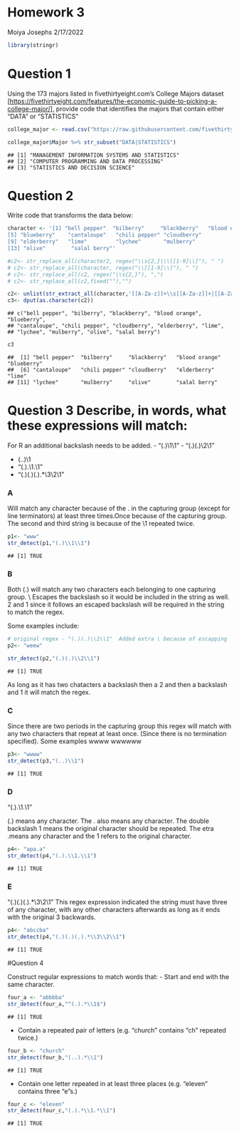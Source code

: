 Homework 3
================
Moiya Josephs
2/17/2022

``` r
library(stringr)
```

# Question 1

Using the 173 majors listed in fivethirtyeight.com’s College Majors
dataset
\[<https://fivethirtyeight.com/features/the-economic-guide-to-picking-a-college-major/>\],
provide code that identifies the majors that contain either “DATA” or
“STATISTICS”

``` r
college_major <- read.csv("https://raw.githubusercontent.com/fivethirtyeight/data/master/college-majors/majors-list.csv", header = TRUE)

college_major$Major %>% str_subset("DATA|STATISTICS")
```

    ## [1] "MANAGEMENT INFORMATION SYSTEMS AND STATISTICS"
    ## [2] "COMPUTER PROGRAMMING AND DATA PROCESSING"     
    ## [3] "STATISTICS AND DECISION SCIENCE"

# Question 2

Write code that transforms the data below:

``` r
character <- '[1] "bell pepper"  "bilberry"     "blackberry"   "blood orange"
[5] "blueberry"    "cantaloupe"   "chili pepper" "cloudberry"  
[9] "elderberry"   "lime"         "lychee"       "mulberry"    
[13] "olive"        "salal berry"'
```

``` r
#c2<- str_replace_all(character2, regex("\\s{2,}|\\[[1-9]\\]"), " ")
# c2<- str_replace_all(character, regex("\\[[1-9]\\]"), " ")
# c2<- str_replace_all(c2, regex("\\s{2,}"), ",")
# c2<- str_replace_all(c2,fixed(""),"")

c2<- unlist(str_extract_all(character,'[[A-Za-z]]+\\s[[A-Za-z]]+|[[A-Za-z]]+'))
c3<- dput(as.character(c2))
```

    ## c("bell pepper", "bilberry", "blackberry", "blood orange", "blueberry", 
    ## "cantaloupe", "chili pepper", "cloudberry", "elderberry", "lime", 
    ## "lychee", "mulberry", "olive", "salal berry")

``` r
c3
```

    ##  [1] "bell pepper"  "bilberry"     "blackberry"   "blood orange" "blueberry"   
    ##  [6] "cantaloupe"   "chili pepper" "cloudberry"   "elderberry"   "lime"        
    ## [11] "lychee"       "mulberry"     "olive"        "salal berry"

# Question 3 Describe, in words, what these expressions will match:

For R an additional backslash needs to be added. - “(.)\\1\\1” -
“(.)(.)\\2\\1”  
- (..)\\1  
- “(.).\\1.\\1”  
- “(.)(.)(.).\*\\3\\2\\1”

### A

Will match any character because of the . in the capturing group (except
for line terminators) at least three times.Once because of the capturing
group. The second and third string is because of the \\1 repeated twice.

``` r
p1<- "www"
str_detect(p1,"(.)\\1\\1")
```

    ## [1] TRUE

### B

Both (.) will match any two characters each belonging to one capturing
group. \\ Escapes the backslash so it would be included in the string as
well. 2 and 1 since it follows an escaped backslash will be required in
the string to match the regex.

Some examples include:

``` r
# original regex - "(.)(.)\\2\\1"  Added extra \ because of escapping
p2<- "weew"

str_detect(p2,"(.)(.)\\2\\1")
```

    ## [1] TRUE

As long as it has two chatacters a backslash then a 2 and then a
backslash and 1 it will match the regex.

### C

Since there are two periods in the capturing group this regex will match
with any two characters that repeat at least once. (Since there is no
termination specified). Some examples wwww wwwwww

``` r
p3<- "wwww"
str_detect(p3,"(..)\\1")
```

    ## [1] TRUE

### D

“(.).\\1.\\1”

(.) means any character. The . also means any character. The double
backslash 1 means the original character should be repeated. The etra
.means any character and the 1 refers to the original character.

``` r
p4<- "apa.a"
str_detect(p4,"(.).\\1.\\1")
```

    ## [1] TRUE

### E

“(.)(.)(.).\*\\3\\2\\1” This regex expression indicated the string must
have three of any character, with any other characters afterwards as
long as it ends with the original 3 backwards.

``` r
p4<- "abccba"
str_detect(p4,"(.)(.)(.).*\\3\\2\\1")
```

    ## [1] TRUE

#Question 4

Construct regular expressions to match words that: - Start and end with
the same character.

``` r
four_a <- "abbbba"
str_detect(four_a,"^(.).*\\1$")
```

    ## [1] TRUE

-   Contain a repeated pair of letters (e.g. “church” contains “ch”
    repeated twice.)

``` r
four_b <- "church"
str_detect(four_b,"(..).*\\1")
```

    ## [1] TRUE

-   Contain one letter repeated in at least three places (e.g. “eleven”
    contains three “e”s.)

``` r
four_c <- "eleven"
str_detect(four_c,"(.).*\\1.*\\1")
```

    ## [1] TRUE
